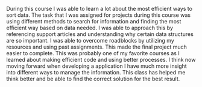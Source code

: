 During this course I was able to learn a lot about the most efficient ways to sort data. The task that I was assigned for projects during this course was using different methods to search for information and finding the most efficient way based on data needed. I was able to approach this by referencing support articles and understanding why certain data structures are so important. I was able to overcome roadblocks by utilizing my resources and using past assignments. This made the final project much easier to complete. This was probably one of my favorite courses as I learned about making efficient code and using better processes. I think now moving forward when developing a application I have much more insight into different ways to manage the information. This class has helped me think better and be able to find the correct solution for the best result.
